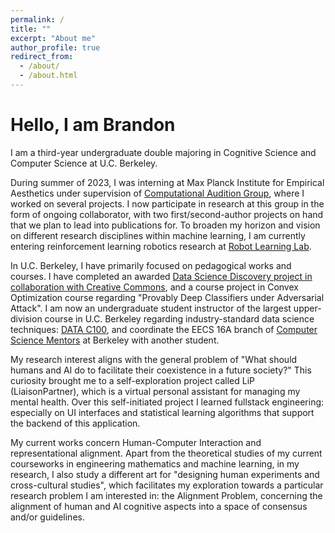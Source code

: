 ```yaml
---
permalink: /
title: ""
excerpt: "About me"
author_profile: true
redirect_from: 
  - /about/
  - /about.html
---
```


Hello, I am Brandon
======
I am a third-year undergraduate double majoring in Cognitive Science and Computer Science at U.C. Berkeley.

During summer of 2023, I was interning at Max Planck Institute for Empirical Aesthetics under supervision of
[Computational Audition Group](
https://www.aesthetics.mpg.de/en/research/research-group-computational-auditory-perception.html
),
where I worked on several projects.
I now participate in research at this group in the form of ongoing collaborator, with two first/second-author projects on hand that we plan to lead into publications for.
To broaden my horizon and vision on different research disciplines within machine learning, I am currently entering reinforcement learning robotics research at
[Robot Learning Lab](
    https://rll.berkeley.edu/
).

In U.C. Berkeley, I have primarily focused on pedagogical works and courses. I have completed an awarded
[Data Science Discovery project in collaboration with Creative Commons](
https://opensource.creativecommons.org/blog/entries/2022-12-07-berkeley-quantifying/
),
and a course project in Convex Optimization course regarding "Provably Deep Classifiers under Adversarial Attack".
I am now an undergraduate student instructor of the largest upper-division course in U.C. Berkeley regarding
industry-standard data science techniques:
[DATA C100](
https://ds100.org/
),
and coordinate the EECS 16A branch of
[Computer Science Mentors](
https://csmentors.berkeley.edu/
)
at Berkeley with another student.

My research interest aligns with the general problem of "What should humans and AI do to facilitate their coexistence
in a future society?" This curiosity brought me to a self-exploration project called LiP (LiaisonPartner), which is
a virtual personal assistant for managing my mental health. Over this self-initiated project I learned fullstack
engineering: especially on UI interfaces and statistical learning algorithms that support the backend of this
application.

My current works concern Human-Computer Interaction and representational alignment. Apart from the theoretical
studies of my current courseworks in engineering mathematics and machine learning, in my research, I also study a
different art for "designing human experiments and cross-cultural studies", which facilitates my exploration towards a
particular research problem I am interested in: the Alignment Problem, concerning the alignment of human and AI
cognitive aspects into a space of consensus and/or guidelines.
